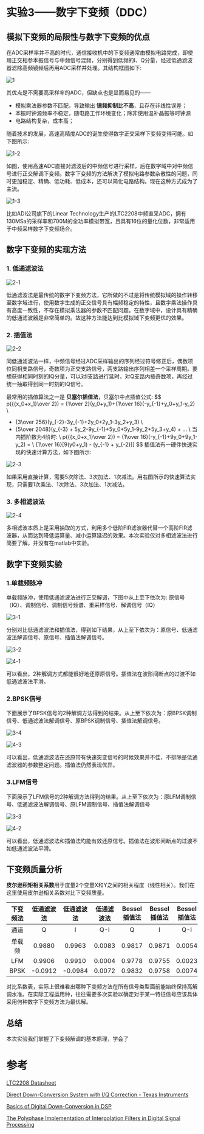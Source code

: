 # 实验3——数字下变频（DDC）

## 模拟下变频的局限性与数字下变频的优点

在ADC采样率并不高的时代，通信接收机中的下变频通常由模拟电路完成，即使用正交相参本振信号与中频信号混频，分别得到低频的I、Q分量，经过低通滤波器滤除高频镜频后再用ADC采样并处理。其结构框图如下:

![1](./image/1-1.png)

其优点是不需要高采样率的ADC，但缺点也是显而易见的——

- 模拟乘法器参数不匹配，导致输出 **镜频抑制比不高**，且存在非线性误差；
- 本振时钟源频率不稳定，随电路工作环境变化；除非使用温补晶振等时钟源
- 电路结构复杂，成本高；

随着技术的发展，高速高精度ADC的诞生使得数字正交采样下变频变得可能。如下图所示:

![1-2](./image/1-2.png)

如图，使用高速ADC直接对滤波后的中频信号进行采样，后在数字域中对中频信号进行正交解调下变频。数字下变频的方法解决了模拟电路参数杂散性的问题，同时更加稳定、精确、低功耗、低成本，还可以简化电路结构。现在这种方式成为了主流。

![1-3](./image/1-3.png)

比如ADI公司旗下的Linear Technology生产的LTC2208中频直采ADC，拥有130MSa的采样率和700M的全功率模拟带宽，且具有16位的量化位数，非常适用于中频采样数字下变频场合。

## 数字下变频的实现方法

### 1. 低通滤波法

![2-1](./image/2-1.png)

低通滤波法是最传统的数字下变频方法，它所做的不过是将传统模拟域的操作转移至数字域进行，使用数字生成的正交信号具有幅频稳定的特性，且数字乘法操作具有高度一致性，不存在模拟乘法器的参数不匹配问题。在数字域中，设计具有精确的低通滤波器是非常简单的。故这种方法能达到比模拟域下变频更优的效果。

### 2. 插值法

![2-2](./image/2-2.png)

同低通滤波法一样，中频信号经过ADC采样输出的序列经过符号修正后，偶数项位同相支路信号，奇数项为正交支路信号，两支路输出序列相差一个采样周期。要想获得相同时刻的IQ分量，可以对I支路进行延时，对Q支路内插奇数项，再经过统一抽取得到同一时刻的IQ信号。

最常用的插值算法之一是 **贝塞尔插值法**，贝塞尔中点插值公式:
$$
p({{x_0+x_1}\over 2}) = {1\over 2}(y_0+y_1)+{1\over 16}(-y_{-1}+y_0+y_1-y_2) \\
+ {3\over 256}(y_{-2}-3y_{-1}+2y_0+2y_1-3y_2+y_3) \\
+ {5\over 2048}(y_{-3} + 5y_2-9y_{-1}+5y_0+5y_1-9y_2+5y_3+y_4) + ... \\
当内插阶数为4阶时: \\
p({{x_0+x_1}\over 2}) = {1\over 16}(-y_{-1}+9y_0+9y_1-y_2) = \\
{1\over 16}[9(y0+y_1) - (y_{-1} + y_{-2})]
$$
插值法有一硬件快速实现的快速计算方法，如下图所示:

![2-3](./image/2-3.png)

如果采用直接计算，需要5次除法、3次加法、1次减法。用右图所示的快速算法实现，只需要1次乘法、1次除法、3次加法、1次减法。

### 3. 多相滤波法

![2-4](./image/2-4.png)

多相滤波本质上是采用抽取的方式，利用多个低阶FIR滤波器代替一个高阶FIR滤波器，从而达到降低运算量、减小运算延迟的效果。本次实验仅对多相滤波法进行简要了解，并没有在matlab中实验。

## 数字下变频实验

### 1.单载频脉冲

单载频脉冲，使用低通滤波法进行正交解调，下图中从上至下依次为: 原信号（IQ）、调制信号、调制信号频谱、重采样信号、解调信号（IQ）

![3-1](./image/3-1.bmp)

分别对比低通滤波法和插值法，得到如下结果，从上至下依次为：原信号、低通滤波法解调信号、原信号、插值法解调信号。

![3-2](./image/3-2.bmp)

![4-1](./image/4-1.bmp)

可以看出，2种解调方式都能很好地还原原信号。插值法在波形间断点的过渡不如低通滤波法平滑。

### 2.BPSK信号

下面展示了BPSK信号的2种解调方法得到的结果。从上至下依次为：原BPSK调制信号、低通滤波法解调信号、原BPSK调制信号、插值法解调信号。

![3-4](./image/3-4.bmp)

![4-3](./image/4-3.bmp)

可以看出，低通滤波法在还原带有快速突变信号的时候效果并不佳，不排除是低通滤波器的参数整定问题。插值法仍然表现优异。

### 3.LFM信号

下面展示了LFM信号的2种解调方法得到的结果。从上至下依次为：原LFM调制信号、低通滤波法解调信号、原LFM调制信号、插值法解调信号

![3-3](./image/3-3.bmp)

![4-2](./image/4-2.bmp)

可以看出，低通滤波法和插值法均能有效还原信号。插值法在波形间断点的过渡不如低通滤波法平滑。

## 下变频质量分析

**皮尔逊积矩相关系数**用于度量2个变量X和Y之间的相关程度（线性相关）。我们在这里使用皮尔逊相关系数对比下变频质量。

| 下变频法 | 低通滤波法 | 低通滤波法 | 低通滤波法 | Bessel插值法 | Bessel插值法 | Bessel插值法 |
| :------: | :--------: | :--------: | :--------: | :----------: | :----------: | :----------: |
|   通道   |     Q      |     I      |    Q-I     |      Q       |      I       |     Q-I      |
|  单载频  |   0.9880   |   0.9963   |   0.0083   |    0.9817    |    0.9871    |    0.0054    |
|   LFM    |   0.9906   |   0.9910   |   0.0004   |    0.9778    |    0.9755    |    0.0023    |
|   BPSK   |  -0.0912   |  -0.0984   |   0.0072   |    0.9832    |    0.9758    |    0.0074    |

对比系数表，实际上很难看出哪种下变频方法在所有信号类型面前能始终保持高解调水准。在实际工程运用种，往往需要多次实验以确定对于某一特征信号应该具体采用何种数字下变频方法为最优解。

## 总结

本次实验我们掌握了下变频解调的基本原理，学会了

# 参考

[LTC2208 Datasheet](https://www.analog.com/media/en/technical-documentation/data-sheets/2208fc.pdf)

[Direct Down-Conversion System with I/Q Correction - Texas Instruments](https://www.ti.com/lit/ug/slwu085/slwu085.pdf)

[Basics of Digital Down-Conversion in DSP](https://www.allaboutcircuits.com/technical-articles/dsp-basics-of-digital-down-conversion-digital-signal-processing/)

[The Polyphase Implementation of Interpolation Filters in Digital Signal Processing](https://www.allaboutcircuits.com/technical-articles/digital-signal-processing-polyphase-implementation-interpolation-filter-dsp/)

